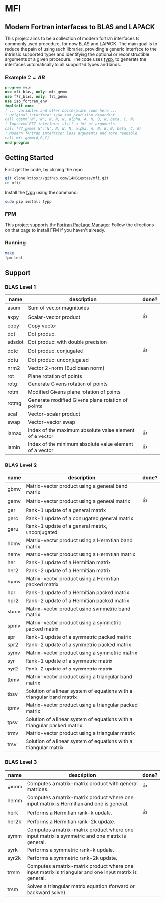 # MFI

## Modern Fortran interfaces to BLAS and LAPACK

This project aims to be a collection of modern fortran interfaces to commonly used procedure, for now BLAS and LAPACK.
The main goal is to reduce the pain of using such libraries, providing a generic interface to the intrinsic supported types and 
identifying the optional or reconstructible arguments of a given procedure. The code uses [fypp](https://github.com/aradi/fypp),
to generate the interfaces automatically to all supported types and kinds.

### Example $C = AB$

```fortran
program main
use mfi_blas, only: mfi_gemm
use f77_blas, only: f77_gemm
use iso_fortran_env
implicit none
! ... variables and other boilerplate code here ...
! Original interface: type and precision dependent
call cgemm('N','N', N, N, N, alpha, A, N, B, N, beta, C, N)
! Improved F77 interface: still a lot of arguments
call f77_gemm('N','N', N, N, N, alpha, A, N, B, N, beta, C, N)
! Modern fortran interface: less arguments and more readable 
call mfi_gemm(A,B,C)
end program
```

## Getting Started

First get the code, by cloning the repo:

```sh
git clone https://github.com/14NGiestas/mfi.git
cd mfi/
```

Install the [fypp](https://github.com/aradi/fypp) using the command:

```sh
sudo pip install fypp
```

### FPM

This project supports the [Fortran Package Manager](https://github.com/fortran-lang/fpm). Follow the directions on that page to install FPM if you haven't already.

### Running 
```sh
make
fpm test
```

## Support

### BLAS Level 1

| name   | description                                             | done? |
| ------ | ------------------------------------------------------- | ----- |
| asum   | Sum of vector magnitudes                                |       |
| axpy   | Scalar-vector product                                   | :+1:  |
| copy   | Copy vector                                             |       |
| dot    | Dot product                                             |       |
| sdsdot | Dot product with double precision                       |       |
| dotc   | Dot product conjugated                                  | :+1:  |
| dotu   | Dot product unconjugated                                |       |
| nrm2   | Vector 2-norm (Euclidean norm)                          |       |
| rot    | Plane rotation of points                                |       |
| rotg   | Generate Givens rotation of points                      |       |
| rotm   | Modified Givens plane rotation of points                |       |
| rotmg  | Generate modified Givens plane rotation of points       |       |
| scal   | Vector-scalar product                                   |       |
| swap   | Vector-vector swap                                      |       |
| iamax  | Index of the maximum absolute value element of a vector | :+1:  |
| iamin  | Index of the minimum absolute value element of a vector | :+1:  |

### BLAS Level 2

| name | description                                                              | done? |
| ---- | ------------------------------------------------------------------------ | ----- |
| gbmv | Matrix-vector product using a general band matrix                        |       |
| gemv | Matrix-vector product using a general matrix                             | :+1:  |
| ger  | Rank-1 update of a general matrix                                        |       |
| gerc | Rank-1 update of a conjugated general matrix                             |       |
| geru | Rank-1 update of a general matrix, unconjugated                          |       |
| hbmv | Matrix-vector product using a Hermitian band matrix                      |       |
| hemv | Matrix-vector product using a Hermitian matrix                           |       |
| her  | Rank-1 update of a Hermitian matrix                                      |       |
| her2 | Rank-2 update of a Hermitian matrix                                      |       |
| hpmv | Matrix-vector product using a Hermitian packed matrix                    |       |
| hpr  | Rank-1 update of a Hermitian packed matrix                               |       |
| hpr2 | Rank-2 update of a Hermitian packed matrix                               |       |
| sbmv | Matrix-vector product using symmetric band matrix                        |       |
| spmv | Matrix-vector product using a symmetric packed matrix                    |       |
| spr  | Rank-1 update of a symmetric packed matrix                               |       |
| spr2 | Rank-2 update of a symmetric packed matrix                               |       |
| symv | Matrix-vector product using a symmetric matrix                           |       |
| syr  | Rank-1 update of a symmetric matrix                                      |       |
| syr2 | Rank-2 update of a symmetric matrix                                      |       |
| tbmv | Matrix-vector product using a triangular band matrix                     |       |
| tbsv | Solution of a linear system of equations with a triangular band matrix   |       |
| tpmv | Matrix-vector product using a triangular packed matrix                   |       |
| tpsv | Solution of a linear system of equations with a triangular packed matrix |       |
| trmv | Matrix-vector product using a triangular matrix                          |       |
| trsv | Solution of a linear system of equations with a triangular matrix        |       |

### BLAS Level 3

| name  | description                                                                                            | done? |
| ----- | ------------------------------------------------------------------------------------------------------ | ----- |
| gemm  | Computes a matrix-matrix product with general matrices.                                                | :+1:  |
| hemm  | Computes a matrix-matrix product where one input matrix is Hermitian and one is general.               |       |
| herk  | Performs a Hermitian rank-k update.                                                                    | :+1:  |
| her2k | Performs a Hermitian rank-2k update.                                                                   |       |
| symm  | Computes a matrix-matrix product where one input matrix is symmetric and one matrix is general.        |       |
| syrk  | Performs a symmetric rank-k update.                                                                    |       |
| syr2k | Performs a symmetric rank-2k update.                                                                   |       |
| trmm  | Computes a matrix-matrix product where one input matrix is triangular and one input matrix is general. |       |
| trsm  | Solves a triangular matrix equation (forward or backward solve).                                       |       |
